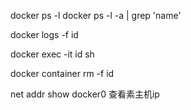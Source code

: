 docker ps -l
docker ps -l -a | grep 'name'

docker logs -f id

docker exec -it id sh

docker container rm -f id

net addr show docker0           查看素主机ip

